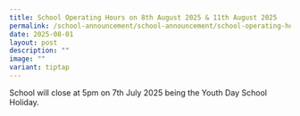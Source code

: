 ```yaml
---
title: School Operating Hours on 8th August 2025 & 11th August 2025
permalink: /school-announcement/school-announcement/school-operating-hours/
date: 2025-08-01
layout: post
description: ""
image: ""
variant: tiptap
---
```

<p>School will close at 5pm on 7th July 2025 being the Youth Day School Holiday.</p>
<p></p>
<p></p>